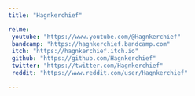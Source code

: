 ```yaml
---
title: "Hagnkerchief"

relme:
 youtube: "https://www.youtube.com/@Hagnkerchief"
 bandcamp: "https://hagnkerchief.bandcamp.com"
 itch: "https://hagnkerchief.itch.io"
 github: "https://github.com/Hagnkerchief"
 twitter: "https://twitter.com/Hagnkerchief"
 reddit: "https://www.reddit.com/user/Hagnkerchief"

---
```


